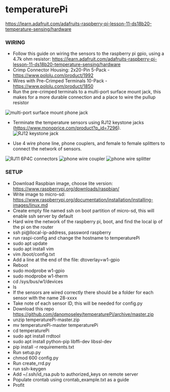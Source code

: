 # temperaturePi

https://learn.adafruit.com/adafruits-raspberry-pi-lesson-11-ds18b20-temperature-sensing/hardware

### WIRING
- Follow this guide on wiring the sensors to the raspberry pi gpio, using a 4.7k ohm resistor: https://learn.adafruit.com/adafruits-raspberry-pi-lesson-11-ds18b20-temperature-sensing/hardware
- Crimp Connector Housing: 2x20-Pin 5-Pack - https://www.pololu.com/product/1992
- Wires with Pre-Crimped Terminals 10-Pack - https://www.pololu.com/product/1850
- Run the pre-crimped terminals to a multi-port surface mount jack, this makes for a more durable connection and a place to wire the pullup resistor

![multi-port surface mount phone jack](https://github.com/danomoseley/temperaturePi/blob/master/media/surface_mount_jack.jpg?raw=true)

- Terminate the temperature sensors using RJ12 keystone jacks (https://www.monoprice.com/product?p_id=7296).
![RJ12 keystone jack](https://github.com/danomoseley/temperaturePi/blob/master/media/keystone.jpeg?raw=true)

- Use 4 wire phone line, phone couplers, and female to female splitters to connect the network of sensors.

![RJ11 6P4C connectors](https://github.com/danomoseley/temperaturePi/blob/master/media/connectors.jpeg?raw=true)
![phone wire coupler](https://github.com/danomoseley/temperaturePi/blob/master/media/couplers.jpg?raw=true)
![phone wire splitter](https://github.com/danomoseley/temperaturePi/blob/master/media/splitters.jpg?raw=true)

### SETUP
- Download Raspbian image, choose lite version: https://www.raspberrypi.org/downloads/raspbian/
- Write image to micro-sd: https://www.raspberrypi.org/documentation/installation/installing-images/linux.md
- Create empty file named ssh on boot partition of micro-sd, this will enable ssh server by default
- Hard wire the network of the raspberry pi, boot, and find the local ip of the pi on the router
- ssh pi@llocal-ip-address, password raspberry
- run raspi-config and change the hostname to temperaturePi
- sudo apt update
- sudo apt install vim
- vim /boot/config.txt
- Add a line at the end of the file: dtoverlay=w1-gpio
- Reboot
- sudo modprobe w1-gpio
- sudo modprobe w1-therm
- cd /sys/bus/w1/devices
- ls
- If the sensors are wired correctly there should be a folder for each sensor with the name 28-xxxx
- Take note of each sensor ID, this will be needed for config.py
- Download this repo https://github.com/danomoseley/temperaturePi/archive/master.zip
- unzip temperaturePi-master.zip
- mv temperaturePi-master temperaturePi
- cd temperaturePi
- sudo apt install rrdtool
- sudo apt install python-pip libffi-dev libssl-dev
- pip install -r requirements.txt
- Run setup.py
- chmod 600 config.py
- Run create_rrd.py
- run ssh-keygen
- Add ~/.ssh/id_rsa.pub to authorized_keys on remote server
- Populate crontab using crontab_example.txt as a guide
- Profit


